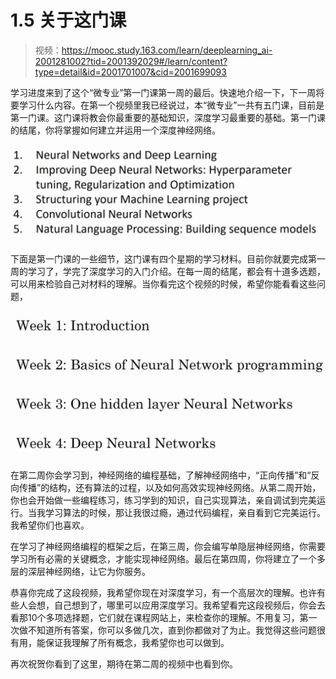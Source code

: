 # 1.5 关于这门课

> 视频：<https://mooc.study.163.com/learn/deeplearning_ai-2001281002?tid=2001392029#/learn/content?type=detail&id=2001701007&cid=2001699093>

学习进度来到了这个“微专业”第一门课第一周的最后。快速地介绍一下，下一周将要学习什么内容。在第一个视频里我已经说过，本“微专业”一共有五门课，目前是第一门课。这门课将教会你最重要的基础知识，深度学习最重要的基础。第一门课的结尾，你将掌握如何建立并运用一个深度神经网络。

![](img/1-5-1.jpg)

下面是第一门课的一些细节，这门课有四个星期的学习材料。目前你就要完成第一周的学习了，学完了深度学习的入门介绍。在每一周的结尾，都会有十道多选题，可以用来检验自己对材料的理解。当你看完这个视频的时候，希望你能看看这些问题，

![](img/1-5-2.jpg)

在第二周你会学习到，神经网络的编程基础，了解神经网络中，“正向传播”和“反向传播”的结构，还有算法的过程，以及如何高效实现神经网络。从第二周开始，你也会开始做一些编程练习，练习学到的知识，自己实现算法，亲自调试到完美运行。当我学习算法的时候，那让我很过瘾，通过代码编程，亲自看到它完美运行。我希望你们也喜欢。

在学习了神经网络编程的框架之后，在第三周，你会编写单隐层神经网络，你需要学习所有必需的关键概念，才能实现神经网络。最后在第四周，你将建立了一个多层的深层神经网络，让它为你服务。

恭喜你完成了这段视频，我希望你现在对深度学习，有一个高层次的理解。也许有些人会想，自己想到了，哪里可以应用深度学习。我希望看完这段视频后，你会去看那10个多项选择题，它们就在课程网站上，来检查你的理解。不用复习，第一次做不知道所有答案，你可以多做几次，直到你都做对了为止。我觉得这些问题很有用，能保证我理解了所有概念，我希望你也可以做到。

再次祝贺你看到了这里，期待在第二周的视频中也看到你。
